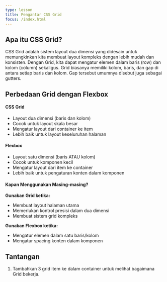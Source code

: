 ```yaml
---
type: lesson
title: Pengantar CSS Grid
focus: /index.html
---
```


## Apa itu CSS Grid?

CSS Grid adalah sistem layout dua dimensi yang didesain untuk memungkinkan kita membuat layout kompleks dengan lebih mudah dan konsisten. Dengan Grid, kita dapat mengatur elemen dalam baris (row) dan kolom (column) sekaligus. Grid biasanya memiliki kolom, baris, dan gap di antara setiap baris dan kolom. Gap tersebut umumnya disebut juga sebagai gutters.

## Perbedaan Grid dengan Flexbox

#### CSS Grid

- Layout dua dimensi (baris dan kolom)
- Cocok untuk layout skala besar
- Mengatur layout dari container ke item
- Lebih baik untuk layout keseluruhan halaman

#### Flexbox

- Layout satu dimensi (baris ATAU kolom)
- Cocok untuk komponen kecil
- Mengatur layout dari item ke container
- Lebih baik untuk pengaturan konten dalam komponen

#### Kapan Menggunakan Masing-masing?

**Gunakan Grid ketika:**

- Membuat layout halaman utama
- Memerlukan kontrol presisi dalam dua dimensi
- Membuat sistem grid kompleks

**Gunakan Flexbox ketika:**

- Mengatur elemen dalam satu baris/kolom
- Mengatur spacing konten dalam komponen

## Tantangan

1. Tambahkan 3 grid item ke dalam container untuk melihat bagaimana Grid bekerja.
